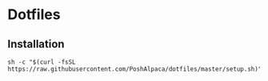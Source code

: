 # Dotfiles

## Installation

```shell
sh -c "$(curl -fsSL https://raw.githubusercontent.com/PoshAlpaca/dotfiles/master/setup.sh)"
```
